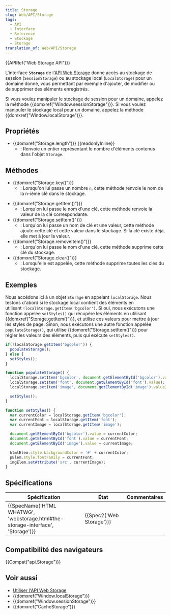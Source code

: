 ```yaml
---
title: Storage
slug: Web/API/Storage
tags:
  - API
  - Interface
  - Reference
  - Stockage
  - Storage
translation_of: Web/API/Storage
---
```

{{APIRef("Web Storage API")}}

L'interface **`Storage`** de l'[API Web Storage](/fr/docs/Web/API/Web_Storage_API) donne accès au stockage de session (`SessionStorage`) ou au stockage local (`LocalStorage`) pour un domaine donné, vous permettant par exemple d'ajouter, de modifier ou de supprimer des éléments enregistrés.

Si vous voulez manipuler le stockage de session pour un domaine, appelez la méthode {{domxref("Window.sessionStorage")}}. Si vous voulez manipuler le stockage local pour un domaine, appelez la méthode {{domxref("Window.localStorage")}}.

## Propriétés

- {{domxref("Storage.length")}} {{readonlyInline}}
  - : Renvoie un entier représentant le nombre d'éléments contenus dans l'objet `Storage`.

## Méthodes

- {{domxref("Storage.key()")}}
  - : Lorsqu'on lui passe un nombre `n`, cette méthode renvoie le nom de la n-ième clé dans le stockage.

<!---->

- {{domxref("Storage.getItem()")}}
  - : Lorqu'on lui passe le nom d'une clé, cette méthode renvoie la valeur de la clé correspondante.
- {{domxref("Storage.setItem()")}}
  - : Lorqu'on lui passe un nom de clé et une valeur, cette méthode ajoute cette clé et cette valeur dans le stockage. Si la clé existe déjà, elle met à jour la valeur.
- {{domxref("Storage.removeItem()")}}
  - : Lorqu'on lui passe le nom d'une clé, cette méthode supprime cette clé du stockage.
- {{domxref("Storage.clear()")}}
  - : Lorsqu'elle est appelée, cette méthode supprime toutes les clés du stockage.

## Exemples

Nous accédons ici à un objet `Storage` en appelant `localStorage`. Nous testons d'abord si le stockage local contient des éléments en utilisant `!localStorage.getItem('bgcolor')`. Si oui, nous exécutons une fonction appelée `setStyles()` qui récupère les éléments en utilisant {{domxref("Storage.getItem()")}}, et utilise ces valeurs pour mettre à jour les styles de page. Sinon, nous exécutons une autre fonction appelée `populateStorage()`, qui utilise {{domxref("Storage.setItem()")}} pour régler les valeurs des éléments, puis qui exécute `setStyles()`.

```js
if(!localStorage.getItem('bgcolor')) {
  populateStorage();
} else {
  setStyles();
}

function populateStorage() {
  localStorage.setItem('bgcolor', document.getElementById('bgcolor').value);
  localStorage.setItem('font', document.getElementById('font').value);
  localStorage.setItem('image', document.getElementById('image').value);

  setStyles();
}

function setStyles() {
  var currentColor = localStorage.getItem('bgcolor');
  var currentFont = localStorage.getItem('font');
  var currentImage = localStorage.getItem('image');

  document.getElementById('bgcolor').value = currentColor;
  document.getElementById('font').value = currentFont;
  document.getElementById('image').value = currentImage;

  htmlElem.style.backgroundColor = '#' + currentColor;
  pElem.style.fontFamily = currentFont;
  imgElem.setAttribute('src', currentImage);
}
```

## Spécifications

| Spécification                                                                                            | État                             | Commentaires |
| -------------------------------------------------------------------------------------------------------- | -------------------------------- | ------------ |
| {{SpecName('HTML WHATWG', 'webstorage.html#the-storage-interface', 'Storage')}} | {{Spec2('Web Storage')}} |              |

## Compatibilité des navigateurs

{{Compat("api.Storage")}}

## Voir aussi

- [Utiliser l'API Web Storage](/fr/docs/Web/API/Web_Storage_API/Using_the_Web_Storage_API)
- {{domxref("Window.localStorage")}}
- {{domxref("Window.sessionStorage")}}
- {{domxref("CacheStorage")}}
